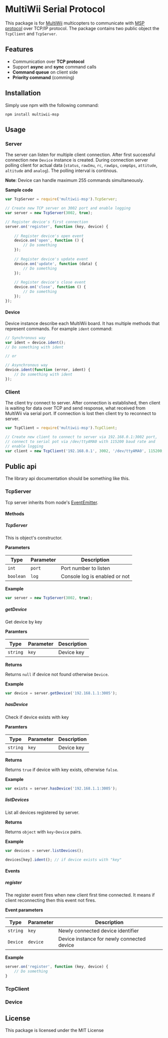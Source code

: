 # MultiWii Serial Protocol

This package is for [MultiWii](http://www.multiwii.com/) multicopters to communicate with [MSP protocol](multiwii.com/wiki/index.php?title=Multiwii_Serial_Protocol) over TCP/IP protocol. The package contains two public object the `TcpClient` and `TcpServer`.

## Features

* Communication over **TCP protocol**
* Support **async** and **sync** command calls
* **Command queue** on client side
* **Priority command** (comming)

## Installation

Simply use npm with the following command:

`npm install multiwii-msp`

## Usage

### Server

The server can listen for multiple client connection. After first successful connection new `Device` instance is created. During connection server polling client for actual data (`status`, `rawImu`, `rc`, `rawGps`, `compGps`, `attitude`, `altitude` and `analog`). The polling interval is continous.

**Note**: Device can handle maximum 255 commands simultaneously.

**Sample code**

```javascript
var TcpServer = require('multiwii-msp').TcpServer;

// Create new TCP server on 3002 port and enable logging
var server = new TcpServer(3002, true);

// Register device's first connection
server.on('register', function (key, device) {
    
    // Register device's open event
    device.on('open', function () {
        // Do something
    });
    
    // Register device's update event
    device.on('update', function (data) {
        // Do something
    });
    
    // Register device's close event
    device.on('close', function () {
        // Do something
    });
});
```

#### Device

Device instance describe each MultiWii board. It has multiple methods that represent commands. For example `ident` command:

```javascript
// Synchronous way
var ident = device.ident();
// Do something with ident

// or

// Asynchronous way
device.ident(function (error, ident) {
    // Do something with ident
});
```



### Client

The client try connect to server. After connection is established, then client is waiting for data over TCP and send response, what received from MultiWii via serial port. If connection is lost then client try to reconnect to server.

```javascript
var TcpClient = require('multiwii-msp').TcpClient;

// Create new client to connect to server via 192.168.0.1:3002 port,
// connect to serial pot via /dev/ttyAMA0 with 115200 baud rate and
// enable logging
var client = new TcpClient('192.168.0.1', 3002, '/dev/ttyAMA0', 115200, true);
```

## Public api

The library api documentation should be something like this.

### TcpServer

Tcp server inherits from node's [EventEmitter](http://nodejs.org/api/events.html#events_class_events_eventemitter).

#### Methods

##### TcpServer

This is object's constructor.

**Parameters**

Type      | Parameter | Description
----------|-----------|------------------------------
`int`     | `port`    | Port number to listen
`boolean` | `log`     | Console log is enabled or not

**Example**

```javascript
var server = new TcpServer(3002, true);
```

##### getDevice

Get device by key

**Paramters**

Type     | Parameter | Description
---------|-----------|------------------------------
`string` | `key`     | Device key

**Returns**

Returns `null` if device not found otherwise `Device`.

**Example**

```javascript
var device = server.getDevice('192.168.1.1:3005');
```

##### hasDevice

Check if device exists with key

**Paramters**

Type     | Parameter | Description
---------|-----------|------------------------------
`string` | `key`     | Device key

**Returns**

Returns  `true` if device with key exists, otherwise `false`. 

**Example**

```javascript
var exists = server.hasDevice('192.168.1.1:3005');
```

##### listDevices

List all devices registered by server.

**Returns**

Returns  `object` with `key`-`Device` pairs.

**Example**

```javascript
var devices = server.listDevices();

devices[key].ident(); // if device exists with "key"
```

#### Events

##### register

The register event fires when new client first time connected. It means if client reconnecting then this event not fires.

**Event parameters**

Type     | Parameter | Description
-------- |-----------|-------------------------------------------
`string` | `key`     | Newly connected device identifier
`Device` | `device`  | Device instance for newly connected device

**Example**

```javascript
server.on('register', function (key, device) {
    // Do something
}
```

### TcpClient

### Device

## License

This package is licensed under the MIT License